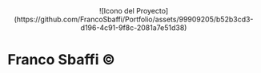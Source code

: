 <div align="center">
![Icono del Proyecto](https://github.com/FrancoSbaffi/Portfolio/assets/99909205/b52b3cd3-d196-4c91-9f8c-2081a7e51d38)
</div>

<h1>
  Franco Sbaffi &copy;
</h1>
